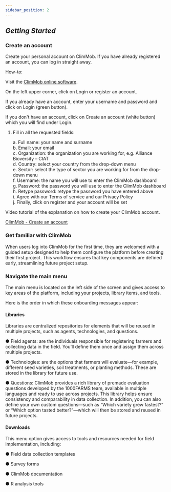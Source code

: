 ```yaml
---
sidebar_position: 2
---
```


## *Getting Started*

### Create an account

Create your personal account on ClimMob. If you have already registered an account, you can log in straight away.

How-to:

Visit the [ClimMob online software](https://1000farms.climmob.net/).

On the left upper corner, click on Login or register an account.

If you already have an account, enter your username and password and click on Login (green button).

If you don't have an account, click on Create an account (white button) which you will find under Login.

1. Fill in all the requested fields:

   a. Full name: your name and surname  
   b. Email: your email  
   c. Organization: the organization you are working for, e.g. Alliance Bioversity – CIAT  
   d. Country: select your country from the drop-down menu  
   e. Sector: select the type of sector you are working for from the drop-down menu  
   f. Username: the name you will use to enter the ClimMob dashboard  
   g. Password: the password you will use to enter the ClimMob dashboard  
   h. Retype password: retype the password you have entered above  
   i. Agree with our Terms of service and our Privacy Policy  
   j. Finally, click on register and your account will be set

Video tutorial of the explanation on how to create your ClimMob account.

[ClimMob - Create an account](https://youtu.be/YgE-I37xMzg?si=bMOnvu_xdHfFx3jD)

### Get familiar with ClimMob 

When users log into ClimMob for the first time, they are welcomed with a guided setup designed to help them configure the platform before creating their first project. This workflow ensures that key components are defined early, streamlining future project setup.

### Navigate the main menu

The main menu is located on the left side of the screen and gives access to key areas of the platform, including your projects, library items, and tools.

Here is the order in which these onboarding messages appear:

#### Libraries

Libraries are centralized repositories for elements that will be reused in multiple projects, such as agents, technologies, and questions.

●	Field agents: are the individuals responsible for registering farmers and collecting data in the field. You’ll define them once and assign them across multiple projects.

●	Technologies: are the options that farmers will evaluate—for example, different seed varieties, soil treatments, or planting methods. These are stored in the library for future use.

●	Questions: ClimMob provides a rich library of premade evaluation questions developed by the 1000FARMS team, available in multiple languages and ready to use across projects. This library helps ensure consistency and comparability in data collection. In addition, you can also define your own custom questions—such as “Which variety grew fastest?” or “Which option tasted better?”—which will then be stored and reused in future projects.

#### Downloads 

This menu option gives access to tools and resources needed for field implementation, including:

●	Field data collection templates

●	Survey forms

●	ClimMob documentation

●	R analysis tools
	

